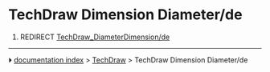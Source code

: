 # TechDraw Dimension Diameter/de
1.  REDIRECT [TechDraw_DiameterDimension/de](TechDraw_DiameterDimension/de.md)



---
⏵ [documentation index](../README.md) > [TechDraw](TechDraw_Workbench.md) > TechDraw Dimension Diameter/de
